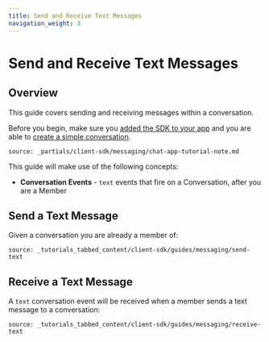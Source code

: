 ```yaml
---
title: Send and Receive Text Messages
navigation_weight: 3
---
```


# Send and Receive Text Messages

## Overview

This guide covers sending and receiving messages within a conversation.

Before you begin, make sure you [added the SDK to your app](/client-sdk/setup/add-sdk-to-your-app) and you are able to [create a simple conversation](/client-sdk/in-app-messaging/guides/simple-conversation).

```partial
source: _partials/client-sdk/messaging/chat-app-tutorial-note.md
```


This guide will make use of the following concepts:

- **Conversation Events** - `text` events that fire on a Conversation, after you are a Member




## Send a Text Message

Given a conversation you are already a member of:

```tabbed_content
source: _tutorials_tabbed_content/client-sdk/guides/messaging/send-text
```

## Receive a Text Message

A `text` conversation event will be received when a member sends a text message to a conversation:

```tabbed_content
source: _tutorials_tabbed_content/client-sdk/guides/messaging/receive-text
```

